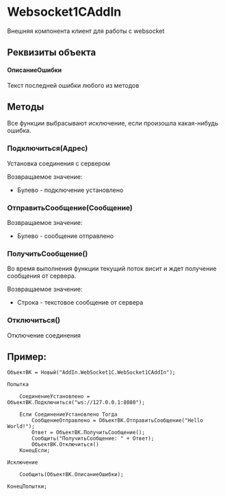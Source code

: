 # Websocket1CAddIn
Внешняя компонента клиент для  работы с websocket

## Реквизиты объекта

#### ОписаниеОшибки

Текст последней ошибки любого из методов

## Методы

Все функции выбрасывают исключение, если произошла какая-нибудь ошибка.

### Подключиться(Адрес)

Установка соединения с сервером

Возвращаемое значение:
- Булево - подключение установлено

### ОтправитьСообщение(Сообщение)

Возвращаемое значение:
- Булево - сообщение отправлено


### ПолучитьСообщение()

Во время выполнения функции текущий поток висит и ждет получение сообщения от сервера.

Возвращаемое значение:
- Строка - текстовое сообщение от сервера

### Отключиться()

Отключение соединения

## Пример:

```1c-enterprise
ОбъектВК = Новый("AddIn.WebSocket1C.WebSocket1CAddIn");	
	
Попытка 

	СоединениеУстановлено = ОбъектВК.Подключиться("ws://127.0.0.1:8080"); 
	
	Если СоединениеУстановлено Тогда
		СообщениеОтправлено = ОбъектВК.ОтправитьСообщение("Hello World!");
		Ответ = ОбъектВК.ПолучитьСообщение();
		Сообщить("ПолучитьСообщение: " + Ответ);
		ОбъектВК.Отключиться()
	КонецЕсли;	
			
Исключение
		
	Сообщить(ОбъектВК.ОписаниеОшибки);
		
КонецПопытки;
```
